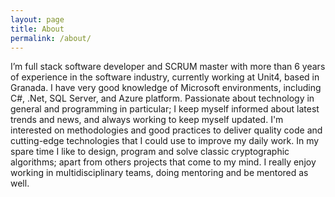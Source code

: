 ```yaml
---
layout: page
title: About
permalink: /about/
---
```


I’m full stack software developer and SCRUM master with more than 6 years of experience in the software industry, currently working at Unit4, based in Granada.
I have very good knowledge of Microsoft environments, including C#, .Net, SQL Server, and Azure platform.
Passionate about technology in general and programming in particular; I keep myself informed about latest trends and news, and always working to keep myself updated.
I'm interested on methodologies and good practices to deliver quality code and cutting-edge technologies that I could use to improve my daily work. 
In my spare time I like to design, program and solve classic cryptographic algorithms; apart from others projects that come to my mind.
I really enjoy working in multidisciplinary teams, doing mentoring and be mentored as well.
